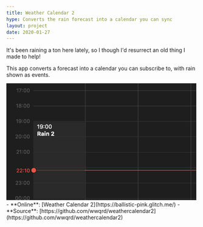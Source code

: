 ```yaml
---
title: Weather Calendar 2
hype: Converts the rain forecast into a calendar you can sync
layout: project
date: 2020-01-27
---
```


It's been raining a ton here lately, so I though I'd resurrect an old thing I made to help!

This app converts a forecast into a calendar you can subscribe to, with rain shown as events.

<div class="embed" style="width: 500px">
  <img src="/assets/images/projects/weathercalendar2.png" />
</div>

<div class="aside" markdown="1">
- **Online**: [Weather Calendar 2](https://ballistic-pink.glitch.me/)
- **Source**: [https://github.com/wwqrd/weathercalendar2](https://github.com/wwqrd/weathercalendar2)
</div>

